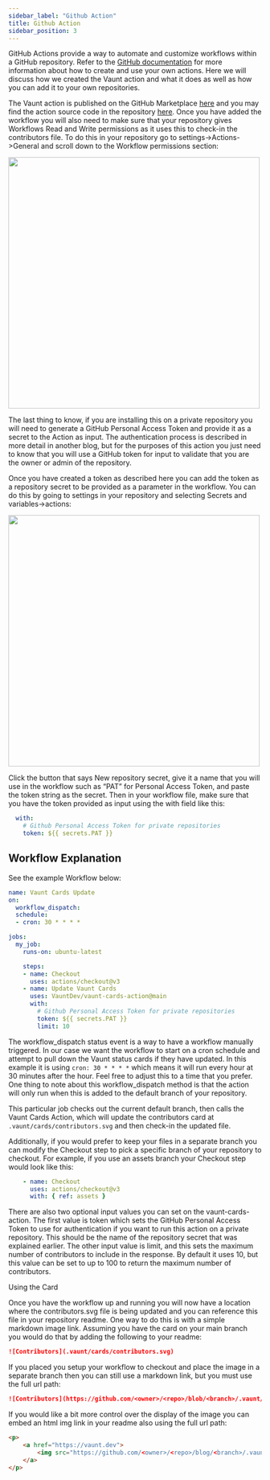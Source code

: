 ```yaml
---
sidebar_label: "Github Action"
title: Github Action
sidebar_position: 3
---
```


GitHub Actions provide a way to automate and customize workflows within a GitHub repository. Refer to the [GitHub documentation](https://docs.github.com/en/actions/learn-github-actions/understanding-github-actions) for more information about how to create and use your own actions. Here we will discuss how we created the Vaunt action and what it does as well as how you can add it to your own repositories.

The Vaunt action is published on the GitHub Marketplace [here](https://github.com/marketplace/actions/vaunt-cards-action) and you may find the action source code in the repository [here](https://github.com/VauntDev/vaunt-cards-action). Once you have added the workflow you will also need to make sure that your repository gives Workflows Read and Write permissions as it uses this to check-in the contributors file. To do this in your repository go to settings->Actions->General and scroll down to the Workflow permissions section:

<p>
    <img src={require('./assets/workflow_permissions.png').default} width="500" height="500"/>
</p>

The last thing to know, if you are installing this on a private repository you will need to generate a GitHub Personal Access Token and provide it as a secret to the Action as input. The authentication process is described in more detail in another blog, but for the purposes of this action you just need to know that you will use a GitHub token for input to validate that you are the owner or admin of the repository.

Once you have created a token as described here you can add the token as a repository secret to be provided as a parameter in the workflow. You can do this by going to settings in your repository and selecting Secrets and variables->actions:

<p>
    <img src={require('./assets/actions_secrets.png').default} width="500" height="500"/>
</p>

Click the button that says New repository secret, give it a name that you will use in the workflow such as “PAT” for Personal Access Token, and paste the token string as the secret. Then in your workflow file, make sure that you have the token provided as input using the with field like this:

```Yaml
  with:
    # Github Personal Access Token for private repositories
    token: ${{ secrets.PAT }}
```

## Workflow Explanation

See the example Workflow below:

```Yaml
name: Vaunt Cards Update
on:
  workflow_dispatch:
  schedule:
  - cron: 30 * * * *

jobs:
  my_job:
    runs-on: ubuntu-latest

    steps:
    - name: Checkout
      uses: actions/checkout@v3
    - name: Update Vaunt Cards
      uses: VauntDev/vaunt-cards-action@main
      with:
        # Github Personal Access Token for private repositories
        token: ${{ secrets.PAT }}
        limit: 10
```

The workflow_dispatch status event is a way to have a workflow manually triggered. In our case we want the workflow to start on a cron schedule and attempt to pull down the Vaunt status cards if they have updated. In this example it is using `cron: 30 * * * *` which means it will run every hour at 30 minutes after the hour. Feel free to adjust this to a time that you prefer. One thing to note about this workflow_dispatch method is that the action will only run when this is added to the default branch of your repository.

This particular job checks out the current default branch, then calls the Vaunt Cards Action, which will update the contributors card at `.vaunt/cards/contributors.svg` and then check-in the updated file.

Additionally, if you would prefer to keep your files in a separate branch you can modify the Checkout step to pick a specific branch of your repository to checkout.  For example, if you use an assets branch your Checkout step would look like this:

```Yaml
    - name: Checkout
      uses: actions/checkout@v3
      with: { ref: assets }
```

There are also two optional input values you can set on the vaunt-cards-action. The first value is token which sets the GitHub Personal Access Token to use for authentication if you want to run this action on a private repository. This should be the name of the repository secret that was explained earlier. The other input value is limit, and this sets the maximum number of contributors to include in the response. By default it uses 10, but this value can be set to up to 100 to return the maximum number of contributors.

Using the Card

Once you have the workflow up and running you will now have a location where the contributors.svg file is being updated and you can reference this file in your repository readme. One way to do this is with a simple markdown image link. Assuming you have the card on your main branch you would do that by adding the following to your readme:

```Markdown
![Contributors](.vaunt/cards/contributors.svg)
```

If you placed you setup your workflow to checkout and place the image in a separate branch then you can still use a markdown link, but you must use the full url path:

```Markdown
![Contributors](https://github.com/<owner>/<repo>/blob/<branch>/.vaunt/cards/contributors.svg)
```

If you would like a bit more control over the display of the image you can embed an html img link in your readme also using the full url path:

```HTML
<p>
    <a href="https://vaunt.dev">
        <img src="https://github.com/<owner>/<repo>/blog/<branch>/.vaunt/cards/contributors.svg" width="350" />
    </a>
</p>
```
